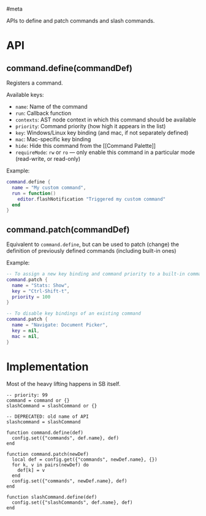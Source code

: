 #meta

APIs to define and patch commands and slash commands.

# API

## command.define(commandDef)
Registers a command.

Available keys:

* `name`: Name of the command
* `run`: Callback function
* `contexts`: AST node context in which this command should be available
* `priority`: Command priority (how high it appears in the list)
* `key`: Windows/Linux key binding (and mac, if not separately defined)
* `mac`: Mac-specific key binding
* `hide`: Hide this command from the [[Command Palette]]
* `requireMode`: `rw` or `ro` — only enable this command in a particular mode (read-write, or read-only)

Example:

```lua
command.define {
  name = "My custom command",
  run = function()
    editor.flashNotification "Triggered my custom command"
  end
}
```

## command.patch(commandDef)
Equivalent to `command.define`, but can be used to patch (change) the definition of previously defined commands (including built-in ones)

Example:

```lua
-- To assign a new key binding and command priority to a built-in command
command.patch {
  name = "Stats: Show",
  key = "Ctrl-Shift-t",
  priority = 100
}

-- To disable key bindings of an existing command
command.patch {
  name = "Navigate: Document Picker",
  key = nil,
  mac = nil,
}
```

# Implementation
Most of the heavy lifting happens in SB itself.

```space-lua
-- priority: 99
command = command or {}
slashCommand = slashCommand or {}

-- DEPRECATED: old name of API
slashcommand = slashCommand

function command.define(def)
  config.set({"commands", def.name}, def)
end

function command.patch(newDef)
  local def = config.get({"commands", newDef.name}, {})
  for k, v in pairs(newDef) do
    def[k] = v
  end
  config.set({"commands", newDef.name}, def)
end

function slashCommand.define(def)
  config.set({"slashCommands", def.name}, def)
end
```